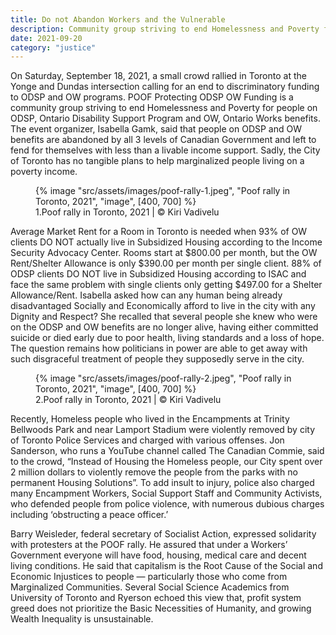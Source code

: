 ```yaml
---
title: Do not Abandon Workers and the Vulnerable
description: Community group striving to end Homelessness and Poverty for people of Ontario on Disability and Social Support Programs
date: 2021-09-20
category: "justice"
---
```


On Saturday, September 18, 2021, a small crowd rallied in Toronto at the Yonge and Dundas intersection calling for an end to discriminatory funding to ODSP and OW programs. POOF Protecting ODSP OW Funding is a community group striving to end Homelessness and Poverty for people on ODSP, Ontario Disability Support Program and OW, Ontario Works benefits. The event organizer, Isabella Gamk, said that people on ODSP and OW benefits are abandoned by all 3 levels of Canadian Government and left to fend for themselves with less than a livable income support. Sadly, the City of Toronto has no tangible plans to help marginalized people living on a poverty income.

<!-- excerpt -->

<figure>
{% image "src/assets/images/poof-rally-1.jpeg", "Poof rally in Toronto, 2021", "image", [400, 700] %}
<figcaption>1.Poof rally in Toronto, 2021 | © Kiri Vadivelu</figcaption>
</figure>

Average Market Rent for a Room in Toronto is needed when 93% of OW clients DO NOT actually live in Subsidized Housing according to the Income Security Advocacy Center. Rooms start at $800.00 per month, but the OW Rent/Shelter Allowance is only $390.00 per month per single client. 88% of ODSP clients DO NOT live in Subsidized Housing according to ISAC and face the same problem with single clients only getting $497.00 for a Shelter Allowance/Rent. Isabella asked how can any human being already disadvantaged Socially and Economically afford to live in the city with any Dignity and Respect? She recalled that several people she knew who were on the ODSP and OW benefits are no longer alive, having either committed suicide or died early due to poor health, living standards and a loss of hope. The question remains how politicians in power are able to get away with such disgraceful treatment of people they supposedly serve in the city.

<figure>
{% image "src/assets/images/poof-rally-2.jpeg", "Poof rally in Toronto, 2021", "image", [400, 700] %}
<figcaption>2.Poof rally in Toronto, 2021 | © Kiri Vadivelu</figcaption>
</figure>

Recently, Homeless people who lived in the Encampments at Trinity Bellwoods Park and near Lamport Stadium were violently removed by city of Toronto Police Services and charged with various offenses. Jon Sanderson, who runs a YouTube channel called The Canadian Commie, said to the crowd, “Instead of Housing the Homeless people, our City spent over 2 million dollars to violently remove the people from the parks with no permanent Housing Solutions”. To add insult to injury, police also charged many Encampment Workers, Social Support Staff and Community Activists, who defended people from police violence, with numerous dubious charges including ‘obstructing a peace officer.’

Barry Weisleder, federal secretary of Socialist Action, expressed solidarity with protesters at the POOF rally. He assured that under a Workers’ Government everyone will have food, housing, medical care and decent living conditions. He said that capitalism is the Root Cause of the Social and Economic Injustices to people — particularly those who come from Marginalized Communities. Several Social Science Academics from University of Toronto and Ryerson echoed this view that, profit system greed does not prioritize the Basic Necessities of Humanity, and growing Wealth Inequality is unsustainable.
